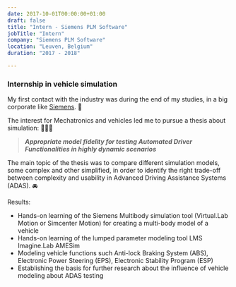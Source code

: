 ```yaml
---
date: 2017-10-01T00:00:00+01:00
draft: false
title: "Intern - Siemens PLM Software"
jobTitle: "Intern"
company: "Siemens PLM Software"
location: "Leuven, Belgium"
duration: "2017 - 2018"

---
```

### Internship in vehicle simulation

My first contact with the industry was during the end of my studies, in a big corporate like [Siemens](https://www.sw.siemens.com/en-US/solutions/product-lifecycle-management-plm/). 🏢

The interest for Mechatronics and vehicles led me to pursue a thesis about simulation: 👨🏼‍💻
> ***Appropriate model fidelity for testing Automated Driver Functionalities in highly dynamic scenarios***

The main topic of the thesis was to compare different simulation models, some complex and other simplified, in order to identify the right trade-off between complexity and usability in Advanced Driving Assistance Systems (ADAS). 🚘

Results:
* Hands-on learning of the Siemens Multibody simulation tool (Virtual.Lab Motion or Simcenter Motion) for creating a multi-body model of a vehicle
* Hands-on learning of the lumped parameter modeling tool LMS Imagine.Lab AMESim
* Modeling vehicle functions such Anti-lock Braking System (ABS), Electronic Power Steering (EPS), Electronic Stability Program (ESP)
* Establishing the basis for further research about the influence of vehicle modeling about ADAS testing